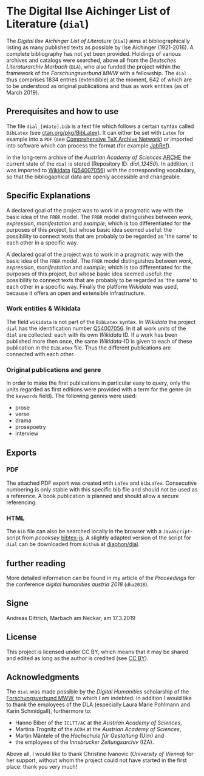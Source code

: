 # The Digital Ilse Aichinger List of Literature (`dial`)

The _Digital Ilse Aichinger List of Literature_ (`dial`) aims at bibliographically listing as many published texts as possible by Ilse Aichinger (1921-2016). A complete bibliography has not yet been provided. Holdings of various archives and catalogs were searched, above all from the _Deutsches Literaturarchiv Marbach_ (`DLA`), who also funded the project within the framework of the _Forschungsverbund MWW_ with a fellowship. The `dial` thus comprises 1834 entries (extendible) at the moment, 642 of which are to be understood as original publications and thus as work entities (as of March 2019).

## Prerequisites and how to use

The file `dial_[#date].bib` is a text file which follows a certain syntax called `BibLatex` (see [ctan.org/pkg/BibLatex](https://ctan.org/pkg/BibLatex)). It can either be set with `Latex` for example into a `PDF` (see [Comprehensive TeX Archive Network](https://ctan.org/)) or imported into software which can process the format (for example [JabRef](https://www.jabref.org/)).

In the long-term archive of the _Austrian Academy of Sciences_ [ARCHE](https://arche.acdh.oeaw.ac.at/) the current state of the `dial` is stored (Repository ID: _dial_12450_). In addition, it was imported to [Wikidata](https://www.wikidata.org) ([Q54007056](https://www.wikidata.org/wiki/Q54007056)) with the corresponding vocabulary, so that the bibliogaphical data are openly accessible and changeable.

## Specific Explanations

A declared goal of the project was to work in a pragmatic way with the basic idea of the `FRBR` model. The `FRBR` model distinguishes between _work_, _expression_, _manifestation_ and _example_; which is too differentiated for the purposes of this project, but whose basic idea seemed useful: the possibility to connect texts that are probably to be regarded as 'the same' to each other in a specific way.

A declared goal of the project was to work in a pragmatic way with the basic idea of the `FRBR` model. The `FRBR` model distinguishes between _work_, _expression_, _manifestation_ and _example_; which is too differentiated for the purposes of this project, but whose basic idea seemed useful: the possibility to connect texts that are probably to be regarded as 'the same' to each other in a specific way. Finally the platform _Wikidata_ was used, because it offers an open and extensible infrastructure.

### Work entities & Wikidata

The field `wikidata` is not part of the `BibLatex` syntax. In _Wikidata_ the project `dial` has the identification number [Q54007056](https://www.wikidata.org/wiki/Q54007056). In it all work units of the `dial` are collected: each with its own _Wikidata_ ID. If a work has been published more then once, the same _Wikidata_-ID is given to each of these publication in the `BibLatex` file. Thus the different publications are connected with each other.

### Original publications and genre

In order to make the first publications in particular easy to query, only the units regarded as first editions were provided with a term for the genre (in the `keywords` field). The following genres were used:

* prose
* verse
* drama
* prosepoetry
* interview

## Exports

### PDF

The attached PDF export was created with `LaTex` and `BibLaTex`. Consecutive numbering is only stable with this specific bib file and should not be used as a reference. A book publication is planned and should allow a secure referencing.

### HTML

The `bib` file can also be searched locally in the browser with a `JavaScript`-script from _pcooksey_ [bibtex-js](https://github.com/pcooksey/bibtex-js). A slightly adapted version of the script for `dial` can be downloaded from `Github` at [diaphon/dial](https://github.com/diaphon/dial).

## further reading

More detailed information can be found in my article of the _Proceedings_ for the conference _digital humanities austria 2018_ (`dha2018`).

## Signe

Andreas Dittrich, Marbach am Neckar, am 17.3.2019

## License

This project is licensed under CC BY, which means that it may be shared and edited as long as the author is credited (see [CC BY](https://creativecommons.org/licenses/by/3.0/)).

## Acknowledgments

The `dial` was made possible by the _Digital Humanities_ scholarship of the [Forschungsverbund MWW](http://www.mww-forschung.de/), to which I am indebted. In addition I would like to thank the employees of the DLA (especially Laura Marie Pohlmann and Karin Schmidgall), furthermore to:

* Hanno Biber of the `ICLTT/AC` at the _Austrian Academy of Sciences_,
* Martina Trognitz of the `ACDH` at the _Austrian Academy of Sciences_,
* Martin Mäntele of the _Hochschule für Gestaltung_ (Ulm) and
* the employees of the _Innsbrucker Zeitungsarchiv_ (IZA).

Above all, I would like to thank Christine Ivanovic (_University of Vienna_) for her support, without whom the project could not have started in the first place: thank you very much!